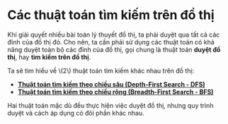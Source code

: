 # Các thuật toán tìm kiếm trên đồ thị

Khi giải quyết nhiều bài toán lý thuyết đồ thị, ta phải duyệt qua tất cả các đỉnh của đồ thị đó. Cho nên, ta cần phải sử dụng các thuật toán có khả năng duyệt toàn bộ các đỉnh của đồ thị, gọi chung là thuật toán **duyệt đồ thị**, hay **tìm kiếm trên đồ thị**.

Ta sẽ tìm hiểu về \\(2\\) thuật toán tìm kiếm khác nhau trên đồ thị: 

- [**Thuật toán tìm kiếm theo chiều sâu (Depth-First Search - DFS)**](dfs.md) 
- [**Thuật toán tìm kiếm theo chiều rộng (Breadth-First Search - BFS)**](bfs.md)

Hai thuật toán mặc dù đều thực hiện việc duyệt đồ thị, nhưng quy trình duyệt và cách áp dụng có đôi phần khác nhau.
